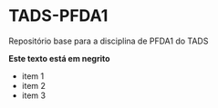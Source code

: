 # TADS-PFDA1
Repositório base para a disciplina de PFDA1 do TADS

**Este texto está em negrito**

* item 1
* item 2
* item 3
